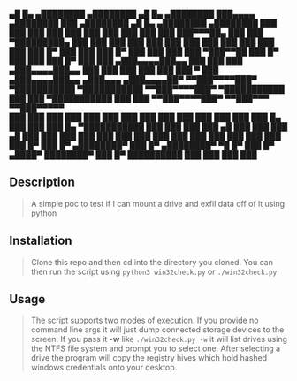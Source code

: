    ▄█    █▄       ▄████████    ▄████████    ▄█    █▄       ▄████████ ███▄▄▄▄      ▄████████     ███      ▄████████    ▄█    █▄       ▄████████    ▄████████ 
  ███    ███     ███    ███   ███    ███   ███    ███     ███    ███ ███▀▀▀██▄   ███    ███ ▀█████████▄ ███    ███   ███    ███     ███    ███   ███    ███ 
  ███    ███     ███    ███   ███    █▀    ███    ███     ███    █▀  ███   ███   ███    ███    ▀███▀▀██ ███    █▀    ███    ███     ███    █▀    ███    ███ 
 ▄███▄▄▄▄███▄▄   ███    ███   ███         ▄███▄▄▄▄███▄▄   ███        ███   ███   ███    ███     ███   ▀ ███         ▄███▄▄▄▄███▄▄  ▄███▄▄▄      ▄███▄▄▄▄██▀ 
▀▀███▀▀▀▀███▀  ▀███████████ ▀███████████ ▀▀███▀▀▀▀███▀  ▀███████████ ███   ███ ▀███████████     ███     ███        ▀▀███▀▀▀▀███▀  ▀▀███▀▀▀     ▀▀███▀▀▀▀▀   
  ███    ███     ███    ███          ███   ███    ███            ███ ███   ███   ███    ███     ███     ███    █▄    ███    ███     ███    █▄  ▀███████████ 
  ███    ███     ███    ███    ▄█    ███   ███    ███      ▄█    ███ ███   ███   ███    ███     ███     ███    ███   ███    ███     ███    ███   ███    ███ 
  ███    █▀      ███    █▀   ▄████████▀    ███    █▀     ▄████████▀   ▀█   █▀    ███    █▀     ▄████▀   ████████▀    ███    █▀      ██████████   ███    ███ 
                                                                                                                                                 ███    ███

## Description

> A simple poc to test if I can mount a drive and exfil data off of it using python

## Installation

> Clone this repo and then cd into the directory you cloned. You can then run the script using `python3 win32check.py` or `./win32check.py`

## Usage

> The script supports two modes of execution. If you provide no command line args it will just dump connected storage devices to the screen. If you pass it **-w** like `./win32check.py -w` it will list drives using the NTFS file system and prompt you to select one. After selecting a drive the program will copy the registry hives which hold hashed windows credentials onto your desktop. 
